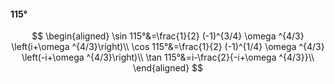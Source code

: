 #### 115°

$$
\begin{aligned}
\sin 115°&=\frac{1}{2} (-1)^{3/4} \omega ^{4/3} \left(i+\omega ^{4/3}\right)\\
\cos 115°&=\frac{1}{2} (-1)^{1/4} \omega ^{4/3} \left(-i+\omega ^{4/3}\right)\\
\tan 115°&=i-\frac{2}{-i+\omega ^{4/3}}\\
\end{aligned}
$$

